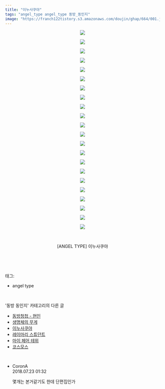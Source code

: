 ```yaml
---
title: "이누사쿠야"
tags: "angel_type angel_type 동방_동인지"
image: "https://franch122tistory.s3.amazonaws.com/doujin/ghap/664/001.jpg"
---
```

<div class="article">
<p style="text-align: center; clear: none; float: none;"><img src="{{ site.imgserver8 }}/ghap/664/001.jpg"/></p>
<p style="text-align: center; clear: none; float: none;"><img src="{{ site.imgserver8 }}/ghap/664/002.jpg"/></p>
<p style="text-align: center; clear: none; float: none;"><img src="{{ site.imgserver8 }}/ghap/664/003.jpg"/></p>
<p style="text-align: center; clear: none; float: none;"><img src="{{ site.imgserver8 }}/ghap/664/004.jpg"/></p>
<p style="text-align: center; clear: none; float: none;"><img src="{{ site.imgserver8 }}/ghap/664/005.jpg"/></p>
<p style="text-align: center; clear: none; float: none;"><img src="{{ site.imgserver8 }}/ghap/664/006.jpg"/></p>
<p style="text-align: center; clear: none; float: none;"><img src="{{ site.imgserver8 }}/ghap/664/007.jpg"/></p>
<p style="text-align: center; clear: none; float: none;"><img src="{{ site.imgserver8 }}/ghap/664/008.jpg"/></p>
<p style="text-align: center; clear: none; float: none;"><img src="{{ site.imgserver8 }}/ghap/664/009.jpg"/></p>
<p style="text-align: center; clear: none; float: none;"><img src="{{ site.imgserver8 }}/ghap/664/010.jpg"/></p>
<p style="text-align: center; clear: none; float: none;"><img src="{{ site.imgserver8 }}/ghap/664/011.jpg"/></p>
<p style="text-align: center; clear: none; float: none;"><img src="{{ site.imgserver8 }}/ghap/664/012.jpg"/></p>
<p style="text-align: center; clear: none; float: none;"><img src="{{ site.imgserver8 }}/ghap/664/013.jpg"/></p>
<p style="text-align: center; clear: none; float: none;"><img src="{{ site.imgserver8 }}/ghap/664/014.jpg"/></p>
<p style="text-align: center; clear: none; float: none;"><img src="{{ site.imgserver8 }}/ghap/664/015.jpg"/></p>
<p style="text-align: center; clear: none; float: none;"><img src="{{ site.imgserver8 }}/ghap/664/016.jpg"/></p>
<p style="text-align: center; clear: none; float: none;"><img src="{{ site.imgserver8 }}/ghap/664/017.jpg"/></p>
<p style="text-align: center; clear: none; float: none;"><img src="{{ site.imgserver8 }}/ghap/664/018.jpg"/></p>
<p style="text-align: center; clear: none; float: none;"><img src="{{ site.imgserver8 }}/ghap/664/019.jpg"/></p>
<p style="text-align: center; clear: none; float: none;"><img src="{{ site.imgserver8 }}/ghap/664/020.jpg"/></p>
<p style="text-align: center; clear: none; float: none;"><img src="{{ site.imgserver8 }}/ghap/664/021.jpg"/></p>
<p style="text-align: center; clear: none; float: none;"><img src="{{ site.imgserver8 }}/ghap/664/022.jpg"/></p>
<p style="text-align: center; clear: none; float: none;"><br/></p>
<p style="text-align: center; clear: none; float: none;">[ANGEL TYPE] 이누사쿠야</p>
<p><br/></p>
</div><br/>
<div class="tagTrail">
<p>태그: </p>
<ul>
<li>angel type</li>
</ul>
</div><br/>
<div class="another">
<p>'동방 동인지' 카테고리의 다른 글</p>
<ul>
<li><a href="/ghap_667">동방청첩 - 현인</a></li>
<li><a href="/ghap_665">생명체의 무게</a></li>
<li><a href="/ghap_664">이누사쿠야</a></li>
<li><a href="/ghap_663">레이마리 스튜던트</a></li>
<li><a href="/ghap_662">마이 페어 테위</a></li>
<li><a href="/ghap_661">코스모스</a></li>
</ul>
</div><br/>
<div class="cb_module cb_fluid">
<div class="cb_wrt cb_profile">
<div class="comment">
<ul>
<li class="cb_thumb_off" id="comment15291900">
<div class="cb_comment_area">
<div class="cb_info_area">
<div class="cb_section">
<span class="cb_nick_name">CoronA</span>
</div>
<div class="cb_section">
<span class="cb_date">2018.07.23 01:32 </span>
</div>
</div>
<div class="cb_dsc_comment">
<p class="cb_dsc">
											몇개는 본거같기도 한데 단편집인가
										</p>
</div>
</div></li>
</ul>
</div>
</div><!-- commentList close -->
</div><br/>
